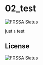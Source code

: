 # 02_test
[![FOSSA Status](https://app.fossa.io/api/projects/git%2Bgithub.com%2FTigteam%2F02_test.svg?type=shield)](https://app.fossa.io/projects/git%2Bgithub.com%2FTigteam%2F02_test?ref=badge_shield)

just a test


## License
[![FOSSA Status](https://app.fossa.io/api/projects/git%2Bgithub.com%2FTigteam%2F02_test.svg?type=large)](https://app.fossa.io/projects/git%2Bgithub.com%2FTigteam%2F02_test?ref=badge_large)